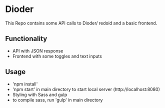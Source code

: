 # Dioder

This Repo contains some API calls to Dioder/ redoid and a basic frontend.

## Functionality
- API with JSON response
- Frontend with some toggles and text inputs

## Usage
- 'npm install'
- 'npm start' in main directory to start local server (http://localhost:8080)
- Styling with Sass and gulp
- to compile sass, run 'gulp' in main directory
